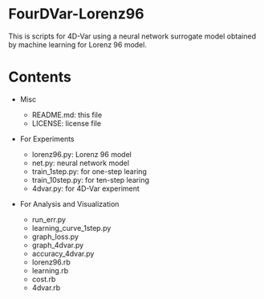# FourDVar-Lorenz96

This is scripts for 4D-Var using a neural network surrogate model obtained by machine learning for Lorenz 96 model.


# Contents

* Misc
  * README.md: this file
  * LICENSE: license file

* For Experiments
  * lorenz96.py: Lorenz 96 model
  * net.py: neural network model
  * train_1step.py: for one-step learing
  * train_10step.py: for ten-step learing
  * 4dvar.py: for 4D-Var experiment

* For Analysis and Visualization
  * run_err.py
  * learning_curve_1step.py
  * graph_loss.py
  * graph_4dvar.py
  * accuracy_4dvar.py
  * lorenz96.rb
  * learning.rb
  * cost.rb
  * 4dvar.rb

